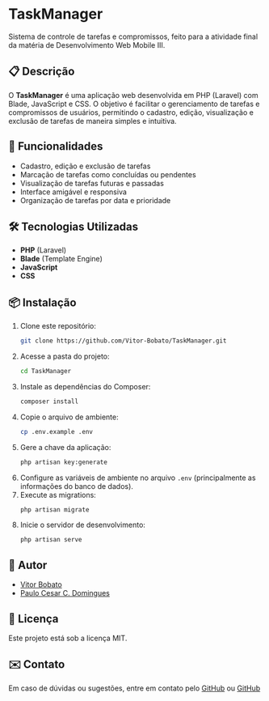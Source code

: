 # TaskManager

Sistema de controle de tarefas e compromissos, feito para a atividade final da matéria de Desenvolvimento Web Mobile III.

## 📋 Descrição

O **TaskManager** é uma aplicação web desenvolvida em PHP (Laravel) com Blade, JavaScript e CSS. O objetivo é facilitar o gerenciamento de tarefas e compromissos de usuários, permitindo o cadastro, edição, visualização e exclusão de tarefas de maneira simples e intuitiva.

## 🚀 Funcionalidades

- Cadastro, edição e exclusão de tarefas
- Marcação de tarefas como concluídas ou pendentes
- Visualização de tarefas futuras e passadas
- Interface amigável e responsiva
- Organização de tarefas por data e prioridade

## 🛠️ Tecnologias Utilizadas

- **PHP** (Laravel)
- **Blade** (Template Engine)
- **JavaScript**
- **CSS**

## 📦 Instalação

1. Clone este repositório:
    ```bash
    git clone https://github.com/Vitor-Bobato/TaskManager.git
    ```
2. Acesse a pasta do projeto:
    ```bash
    cd TaskManager
    ```
3. Instale as dependências do Composer:
    ```bash
    composer install
    ```
4. Copie o arquivo de ambiente:
    ```bash
    cp .env.example .env
    ```
5. Gere a chave da aplicação:
    ```bash
    php artisan key:generate
    ```
6. Configure as variáveis de ambiente no arquivo `.env` (principalmente as informações do banco de dados).
7. Execute as migrations:
    ```bash
    php artisan migrate
    ```
8. Inicie o servidor de desenvolvimento:
    ```bash
    php artisan serve
    ```

## 👤 Autor

- [Vitor Bobato](https://github.com/Vitor-Bobato)
- [Paulo Cesar C. Domingues](https://github.com/Pcgo24)

## 📄 Licença

Este projeto está sob a licença MIT.

## ✉️ Contato

Em caso de dúvidas ou sugestões, entre em contato pelo [GitHub](https://github.com/Vitor-Bobato) ou [GitHub](https://github.com/Pcgo24)
